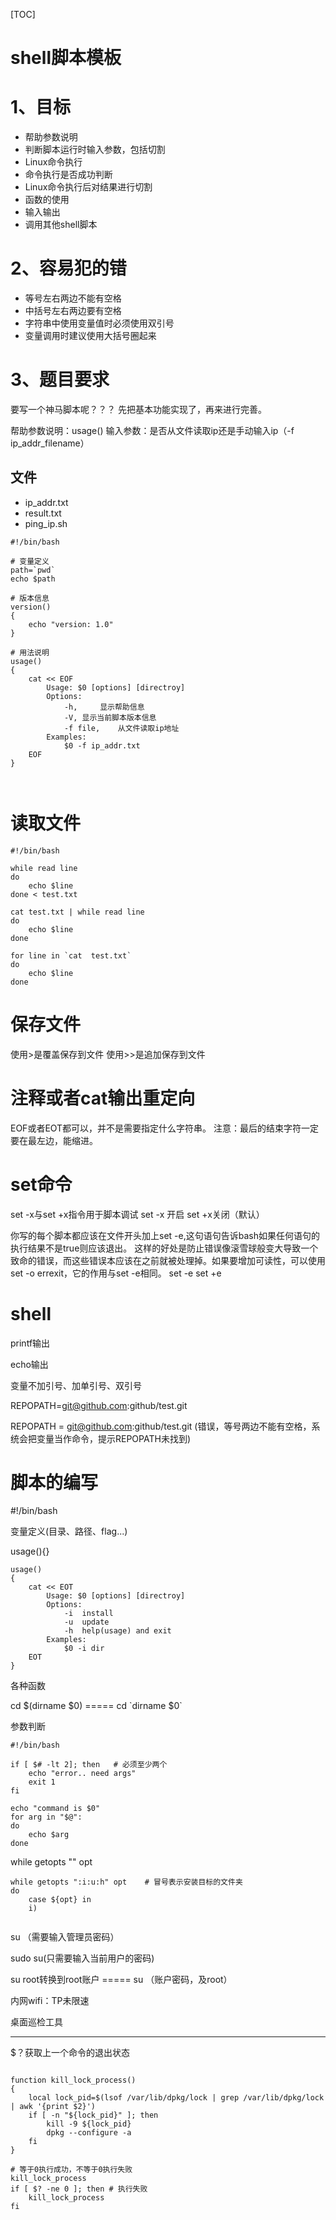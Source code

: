 [TOC]
# shell脚本模板

# 1、目标
- 帮助参数说明
- 判断脚本运行时输入参数，包括切割
- Linux命令执行
- 命令执行是否成功判断
- Linux命令执行后对结果进行切割
- 函数的使用
- 输入输出
- 调用其他shell脚本


# 2、容易犯的错

- 等号左右两边不能有空格
- 中括号左右两边要有空格
- 字符串中使用变量值时必须使用双引号
- 变量调用时建议使用大括号圈起来

# 3、题目要求
要写一个神马脚本呢？？？
先把基本功能实现了，再来进行完善。

帮助参数说明：usage()
输入参数：是否从文件读取ip还是手动输入ip（-f ip_addr_filename）


## 文件
- ip_addr.txt
- result.txt
- ping_ip.sh


```
#!/bin/bash

# 变量定义
path=`pwd`
echo $path

# 版本信息
version()
{
	echo "version: 1.0"
}

# 用法说明
usage()
{
	cat << EOF
		Usage: $0 [options] [directroy]
		Options:
			-h, 	显示帮助信息
			-V,	显示当前脚本版本信息
			-f file,	从文件读取ip地址
		Examples:
			$0 -f ip_addr.txt
	EOF
}



```
























# 读取文件
```
#!/bin/bash

while read line
do
    echo $line
done < test.txt

cat test.txt | while read line
do
    echo $line
done

for line in `cat  test.txt`
do
    echo $line
done
```

# 保存文件
使用>是覆盖保存到文件
使用>>是追加保存到文件

# 注释或者cat输出重定向
EOF或者EOT都可以，并不是需要指定什么字符串。
注意：最后的结束字符一定要在最左边，能缩进。

# set命令
set -x与set +x指令用于脚本调试
set -x 开启 
set +x关闭（默认）

你写的每个脚本都应该在文件开头加上set -e,这句语句告诉bash如果任何语句的执行结果不是true则应该退出。
这样的好处是防止错误像滚雪球般变大导致一个致命的错误，而这些错误本应该在之前就被处理掉。如果要增加可读性，可以使用set -o errexit，它的作用与set -e相同。
set -e
set +e

# shell

printf输出

echo输出

变量不加引号、加单引号、双引号

REPOPATH=git@github.com:github/test.git

REPOPATH = git@github.com:github/test.git  (错误，等号两边不能有空格，系统会把变量当作命令，提示REPOPATH未找到)

# 脚本的编写

#!/bin/bash

变量定义(目录、路径、flag...)

usage(){}

```
usage()
{
	cat << EOT
		Usage: $0 [options] [directroy]
		Options:
			-i	install
			-u	update
			-h	help(usage) and exit
		Examples:
			$0 -i dir
	EOT
}
```

各种函数

cd $(dirname $0)    ===== cd \`dirname $0\`

参数判断

```
#!/bin/bash

if [ $# -lt 2]; then   # 必须至少两个
	echo "error.. need args"
	exit 1
fi

echo "command is $0"
for arg in "$@":
do 
	echo $arg
done
```



while getopts "" opt

```
while getopts ":i:u:h" opt    # 冒号表示安装目标的文件夹
do
	case ${opt} in
	i)
		
```

su （需要输入管理员密码）

sudo su(只需要输入当前用户的密码)

su root转换到root账户   =====  su （账户密码，及root）



内网wifi：TP未限速

桌面巡检工具

---

$？获取上一个命令的退出状态

```

function kill_lock_process()
{
	local lock_pid=$(lsof /var/lib/dpkg/lock | grep /var/lib/dpkg/lock | awk '{print $2}')
	if [ -n "${lock_pid}" ]; then
		kill -9 ${lock_pid}
		dpkg --configure -a
	fi
}

# 等于0执行成功，不等于0执行失败
kill_lock_process
if [ $? -ne 0 ]; then # 执行失败
	kill_lock_process
fi
```

